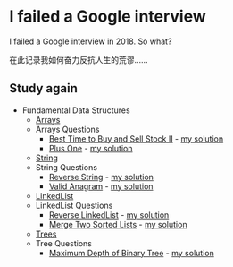 # I failed a Google interview
I failed a Google interview in 2018. So what?

在此记录我如何奋力反抗人生的荒谬……

## Study again

- Fundamental Data Structures
    - [Arrays](fundamental-data-structures/array/arrays.md)
    - Arrays Questions
        - [Best Time to Buy and Sell Stock II](https://leetcode.com/problems/best-time-to-buy-and-sell-stock-ii/) - [my solution](fundamental-data-structures/array/questions/stocksell)
        - [Plus One](https://leetcode.com/problems/plus-one/) - [my solution](fundamental-data-structures/array/questions/plusone)
    - [String](fundamental-data-structures/string/string.md)
    - String Questions
        - [Reverse String](https://leetcode.com/problems/reverse-string/) - [my solution](fundamental-data-structures/string/questions/reversestring)
        - [Valid Anagram](https://leetcode.com/problems/valid-anagram/) - [my solution](fundamental-data-structures/string/questions/anagram)
    - [LinkedList](fundamental-data-structures/linkedlist/linkedlist.md)
    - LinkedList Questions
        - [Reverse LinkedList](https://leetcode.com/problems/reverse-linked-list/) - [my solution](fundamental-data-structures/linkedlist/questions/reverselinkedlist)
        - [Merge Two Sorted Lists](https://leetcode.com/problems/merge-two-sorted-lists/submissions/) - [my solution](fundamental-data-structures/linkedlist/questions/mergetwosortedlist)
    - [Trees](fundamental-data-structures/trees/tree.md)
    - Tree Questions
        - [Maximum Depth of Binary Tree](https://leetcode.com/problems/maximum-depth-of-binary-tree/) - [my solution](fundamental-data-structures/trees/questions/maximumdepth)    